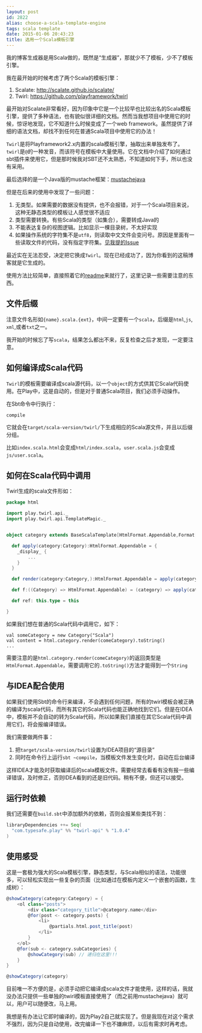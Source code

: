 ```yaml
---
layout: post
id: 2822
alias: choose-a-scala-template-engine
tags: scala template
date: 2015-01-06 20:43:23
title: 选用一个Scala模板引擎
---
```


我的博客生成器是用Scala做的，既然是“生成器”，那就少不了模板，少不了模板引擎。

我在最开始的时候考虑了两个Scala的模板引擎：

1. Scalate: <http://scalate.github.io/scalate/>
2. Twirl: <https://github.com/playframework/twirl>

最开始对Scalate非常看好，因为印象中它是一个比较早也比较出名的Scala模板引擎，提供了多种语法，也有貌似很详细的文档。然而当我想项目中使用它的时候，惊讶地发现，它不知道什么时候变成了一个web framework。虽然提供了详细的语法文档，却找不到任何在普通Scala项目中使用它的办法！

`Twirl`是将Playframework2.x内置的scala模板引擎，抽取出来单独发布了。`twirl`是`@`的一种发音，而该符号在模板中大量使用。它在文档中介绍了如何通过sbt插件来使用它，但是那时候我对SBT还不太熟悉，不知道如何下手，所以也没有采用。

最后选择的是一个Java版的mustache框架：[mustachejava](https://github.com/spullara/mustache.java)

但是在后来的使用中发现了一些问题：

1. 无类型。如果需要的数据没有提供，也不会报错，对于一个Scala项目来说，这种无静态类型的模板让人感觉很不适应
2. 类型需要转换。有些Scala的类型（如集合），需要转成Java的
3. 不能表达复杂的视图逻辑。比如显示一棵目录树，不太好实现
4. 如果操作系统的字符集不是`utf8`，则读取中文文件会变问号。原因是里面有一些读取文件的代码，没有指定字符集。[见我提的Issue](https://github.com/spullara/mustache.java/issues/120)

最近实在无法忍受，决定把它换成`Twirl`。现在已经成功了，因为你看到的这稿博客就是它生成的。

使用方法比较简单，直接照着它的[readme](https://github.com/playframework/twirl/blob/master/README.md)来就行了，这里记录一些需要注意的东西。

文件后缀
------

注意文件名形如`{name}.scala.{ext}`，中间一定要有一个`scala`，后缀是`html`,`js`, `xml`,或者`txt`之一。

我开始的时候忘了写`scala`，结果怎么都出不来，反复检查之后才发现，一定要注意。

如何编译成Scala代码
-----------------

`Twirl`的模板需要编译成scala源代码，以一个`object`的方式供其它Scala代码使用。在Play中，这是自动的，但是对于普通Scala项目，我们必须手动操作。

在Sbt命令中行执行：

```
compile
```

它就会在`target/scala-version/twirl/`下生成相应的Scala源文件，并且以后缀分组。

比如`index.scala.html`会变成`html/index.scala`，`user.scala.js`会变成`js/user.scala`。

如何在Scala代码中调用
------------------

Twirl生成的scala文件形如：

```scala
package html

import play.twirl.api._
import play.twirl.api.TemplateMagic._


object category extends BaseScalaTemplate[HtmlFormat.Appendable,Format[HtmlFormat.Appendable]](HtmlFormat) with Template1[Category, HtmlFormat.Appendable] {

  def apply(category:Category):HtmlFormat.Appendable = {
    _display_ {
        ...
    }
  }

  def render(category:Category,):HtmlFormat.Appendable = apply(category)

  def f:((Category) => HtmlFormat.Appendable) = (category) => apply(category)

  def ref: this.type = this

}

```

如果我们想在普通的Scala代码中调用它，如下：

```
val someCategory = new Category("Scala")
val content = html.category.render(comeCategory).toString()
...
```

需要注意的是`html.category.render(comeCategory)`的返回类型是`HtmlFormat.Appendable`，需要调用它的`.toString()`方法才能得到一个`String`


与IDEA配合使用
------------

如果我们使用Sbt的命令行来编译，不会遇到任何问题，所有的twirl模板会被正确的编译为scala代码，而所有其它的Scala代码也能正确地找到它们。但是在IDEA中，模板并不会自动的转为Scala代码，所以如果我们直接在其它Scala代码中调用它们，将会报编译错误。

我们需要做两件事：

1. 把`target/scala-version/twirl`设置为IDEA项目的“源目录”
2. 同时在命令行上运行`sbt ~compile`，当模板文件发生变化时，自动在后台编译

这样IDEA才能及时获取编译后的scala模板文件。需要经常去看看有没有报一些编译错误，及时修正，否则IDEA看到的还是旧代码。稍有不便，但还可以接受。

运行时依赖
--------

我们还需要在`build.sbt`中添加额外的依赖，否则会报某些类找不到：

```scala
libraryDependencies ++= Seq(
  "com.typesafe.play" %% "twirl-api" % "1.0.4"
)
```

使用感受
-------

这是一套极为强大的Scala模板引擎，静态类型，与Scala相似的语法，功能很多，可以轻松实现出一些复杂的页面（比如通过在模板内定义一个嵌套的函数，生成树）：

```scala
@showCategory(category:Category) = {
    <ol class="posts">
        <div class="category_title">@category.name</div>
        @for(post <- category.posts) {
            <li>
                @partials.html.post_title(post)
            </li>
        }
    </ol>
    @for(sub <- category.subCategories) {
        @showCategory(sub) // 递归在这里!!!
    }
}

@showCategory(category)
```

目前唯一不方便的是，必须手动把它编译成scala文件才能使用，这样的话，我就没办法只提供一些单独的twirl模板直接使用了（而之前用mustachejava）就可以，用户可以随便改，马上用。

我想是有办法让它即时编译的，因为Play2自己就实现了。但是我现在对这个需求不强烈，因为只是自动使用，改完编译一下也不嫌麻烦，以后有需求时再考虑。
